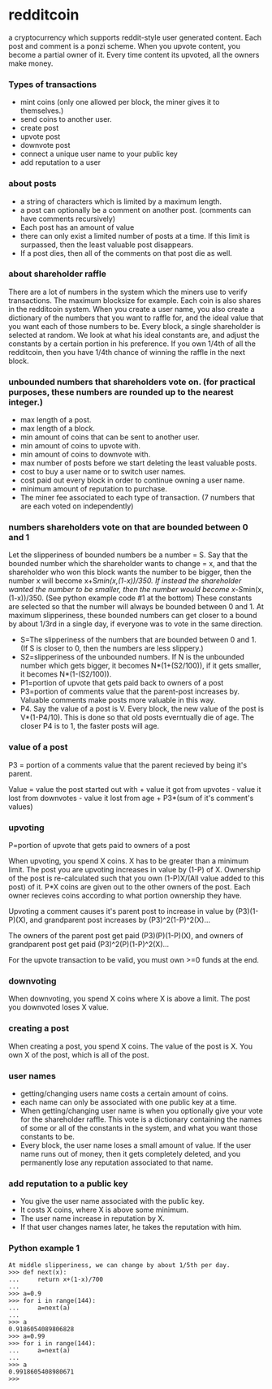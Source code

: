 redditcoin
==========
a cryptocurrency which supports reddit-style user generated content. Each post and comment is a ponzi scheme. When you upvote content, you become a partial owner of it. Every time content its upvoted, all the owners make money.

### Types of transactions
* mint coins (only one allowed per block, the miner gives it to themselves.)
* send coins to another user.
* create post
* upvote post
* downvote post
* connect a unique user name to your public key
* add reputation to a user

### about posts
* a string of characters which is limited by a maximum length. 
* a post can optionally be a comment on another post. (comments can have comments recursively) 
* Each post has an amount of value
* there can only exist a limited number of posts at a time. If this limit is surpassed, then the least valuable post disappears. 
* If a post dies, then all of the comments on that post die as well.

### about shareholder raffle
There are a lot of numbers in the system which the miners use to verify transactions. The maximum blocksize for example. Each coin is also shares in the redditcoin system. When you create a user name, you also create a dictionary of the numbers that you want to raffle for, and the ideal value that you want each of those numbers to be. Every block, a single shareholder is selected at random. We look at what his ideal constants are, and adjust the constants by a certain portion in his preference. If you own 1/4th of all the redditcoin, then you have 1/4th chance of winning the raffle in the next block.

### unbounded numbers that shareholders vote on. (for practical purposes, these numbers are rounded up to the nearest integer.)
* max length of a post.
* max length of a block.
* min amount of coins that can be sent to another user.
* min amount of coins to upvote with.
* min amount of coins to downvote with.
* max number of posts before we start deleting the least valuable posts.
* cost to buy a user name or to switch user names.
* cost paid out every block in order to continue owning a user name.
* minimum amount of reputation to purchase.
* The miner fee associated to each type of transaction. (7 numbers that are each voted on independently)

### numbers shareholders vote on that are bounded between 0 and 1
Let the slipperiness of bounded numbers be a number = S. Say that the bounded number which the shareholder wants to change = x, and that the shareholder who won this block wants the number to be bigger, then the number x will become x+S*min(x,(1-x))/350. If instead the shareholder wanted the number to be smaller, then the number would become x-S*min(x,(1-x))/350. (See python example code #1 at the bottom) These constants are selected so that the number will always be bounded between 0 and 1. At maximum slipperiness, these bounded numbers can get closer to a bound by about 1/3rd in a single day, if everyone was to vote in the same direction.
* S=The slipperiness of the numbers that are bounded between 0 and 1. (If S is closer to 0, then the numbers are less slippery.) 
* S2=slipperiness of the unbounded numbers. If N is the unbounded number which gets bigger, it becomes N*(1+(S2/100)), if it gets smaller, it becomes N*(1-(S2/100)).
* P1=portion of upvote that gets paid back to owners of a post
* P3=portion of comments value that the parent-post increases by. Valuable comments make posts more valuable in this way.
* P4. Say the value of a post is V. Every block, the new value of the post is V*(1-P4/10). This is done so that old posts everntually die of age. The closer P4 is to 1, the faster posts will age.

### value of a post
P3 = portion of a comments value that the parent recieved by being it's parent.

Value = value the post started out with + value it got from upvotes - value it lost from downvotes - value it lost from age + P3*(sum of it's comment's values)

### upvoting
P=portion of upvote that gets paid to owners of a post

When upvoting, you spend X coins. X has to be greater than a minimum limit. The post you are upvoting increases in value by (1-P) of X. Ownership of the post is re-calculated such that you own (1-P)X/(All value added to this post) of it. P*X coins are given out to the other owners of the post. Each owner recieves coins according to what portion ownership they have.

Upvoting a comment causes it's parent post to increase in value by (P3)(1-P)(X), and grandparent post increases by (P3)^2(1-P)^2(X)...

The owners of the parent post get paid (P3)(P)(1-P)(X), and owners of grandparent post get paid (P3)^2(P)(1-P)^2(X)...

For the upvote transaction to be valid, you must own >=0 funds at the end.

### downvoting
When downvoting, you spend X coins where X is above a limit. The post you downvoted loses X value.

### creating a post
When creating a post, you spend X coins. The value of the post is X. You own X of the post, which is all of the post.

### user names
* getting/changing users name costs a certain amount of coins. 
* each name can only be associated with one public key at a time.
* When getting/changing user name is when you optionally give your vote for the shareholder raffle. This vote is a dictionary containing the names of some or all of the constants in the system, and what you want those constants to be.
* Every block, the user name loses a small amount of value. If the user name runs out of money, then it gets completely deleted, and you permanently lose any reputation associated to that name.

### add reputation to a public key
* You give the user name associated with the public key.
* It costs X coins, where X is above some minimum.
* The user name increase in reputation by X.
* If that user changes names later, he takes the reputation with him.

### Python example 1 
```
At middle slipperiness, we can change by about 1/5th per day.
>>> def next(x):
...     return x+(1-x)/700
... 
>>> a=0.9
>>> for i in range(144):
...     a=next(a)
... 
>>> a
0.9186054089806828
>>> a=0.99
>>> for i in range(144):
...     a=next(a)
... 
>>> a
0.9918605408980671
>>> 
```